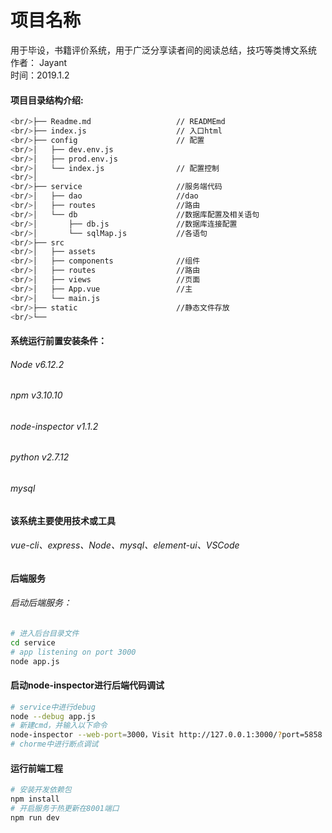 项目名称
====
用于毕设，书籍评价系统，用于广泛分享读者间的阅读总结，技巧等类博文系统
<br/>作者： Jayant
<br/>时间：2019.1.2

#### 项目目录结构介绍:
```bash
<br/>├── Readme.md                   // READMEmd
<br/>├── index.js                    // 入口html
<br/>├── config                      // 配置
<br/>│   ├── dev.env.js
<br/>│   ├── prod.env.js           
<br/>│   └── index.js                // 配置控制
<br/>│
<br/>├── service                     //服务端代码
<br/>│   ├── dao                     //dao
<br/>│   ├── routes                  //路由
<br/>│   └── db                      //数据库配置及相关语句
<br/>│       ├── db.js               //数据库连接配置
<br/>│       └── sqlMap.js           //各语句
<br/>├── src 
<br/>│   ├── assets                  
<br/>│   ├── components              //组件
<br/>│   ├── routes                  //路由
<br/>│   ├── views                   //页面
<br/>│   ├── App.vue                 //主
<br/>│   └── main.js                        
<br/>├── static                      //静态文件存放
<br/>└── 
```
#### 系统运行前置安装条件：
###### Node v6.12.2
###### npm v3.10.10
###### node-inspector v1.1.2
###### python v2.7.12
###### mysql

#### 该系统主要使用技术或工具
###### vue-cli、express、Node、mysql、element-ui、VSCode

#### 后端服务 
###### 启动后端服务：
```bash
# 进入后台目录文件
cd service
# app listening on port 3000
node app.js
```
#### 启动node-inspector进行后端代码调试
```bash
# service中进行debug
node --debug app.js
# 新建cmd，并输入以下命令
node-inspector --web-port=3000，Visit http://127.0.0.1:3000/?port=5858 to start debugging.
# chorme中进行断点调试
```
#### 运行前端工程
``` bash
# 安装开发依赖包
npm install
# 开启服务于热更新在8001端口
npm run dev
```
